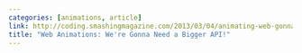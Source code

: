 ```yaml
---
categories: [animations, article]
link: http://coding.smashingmagazine.com/2013/03/04/animating-web-gonna-need-bigger-api/
title: "Web Animations: We're Gonna Need a Bigger API!"
---
```

